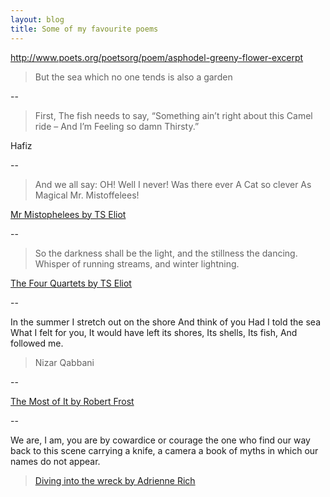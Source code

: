 ```yaml
---
layout: blog
title: Some of my favourite poems
---
```


http://www.poets.org/poetsorg/poem/asphodel-greeny-flower-excerpt

>But the sea
>which no one tends
>is also a garden

--

>First, The fish needs to say, “Something ain’t right about this Camel ride – And I’m Feeling so damn Thirsty.”

Hafiz

--

>And we all say: OH!
>Well I never!
>Was there ever
>A Cat so clever
>As Magical Mr. Mistoffelees!

[Mr Mistophelees by TS Eliot](http://famouspoetsandpoems.com/poets/t__s__eliot/poems/15147)

--

>So the darkness shall be the light, and the stillness the dancing.
>Whisper of running streams, and winter lightning.

[The Four Quartets by TS Eliot](http://www.coldbacon.com/poems/fq.html)

--

In the summer
I stretch out on the shore
And think of you
Had I told the sea
What I felt for you,
It would have left its shores,
Its shells,
Its fish,
And followed me.
 
>Nizar Qabbani

--

[The Most of It by Robert Frost](http://genius.com/Robert-frost-the-most-of-it-annotated)

--

We are, I am, you are
by cowardice or courage
the one who find our way
back to this scene
carrying a knife, a camera
a book of myths
in which
our names do not appear.

>[Diving into the wreck by Adrienne Rich](http://www.poets.org/poetsorg/poem/diving-wreck)




<script>
	
$('p').each(function(){
  var text =$(this).text();
  var text = text.split("\n").join("<br />") 
  $(this).replaceWith(text);
});
	
	
	
	
	</script>